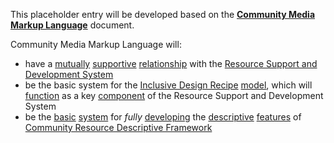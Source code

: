 This placeholder entry will be developed based on the **[Community Media Markup Language](https://docs.google.com/document/d/1H55a5TncjaXhyBi9Bf-Uwslce5_FRhOY3BUk5t1rbRg/edit?usp=sharing)** document.

Community Media Markup Language will: 

* have a [mutually](https://github.com/gcassel/Modular-Organization-Terminology/blob/master/terms/mutual.md) [supportive](https://github.com/gcassel/Modular-Organization-Terminology/blob/master/terms/support.md) [relationship](https://github.com/gcassel/Modular-Organization-Terminology/blob/master/terms/relationship.md) with the [Resource Support and Development System](https://docs.google.com/drawings/d/1frX5ay_adnhdmaSbqCr-Z63_f1o7xyZN4e8IdI2hcts/edit?usp=sharing)
* be the basic system for the [Inclusive Design Recipe](https://docs.google.com/document/d/1E5V8LggadbbAaJw9tK_OT22VyciO4OE9ml1fiXYyfmk/edit?usp=sharing) [model](https://github.com/gcassel/Modular-Organization-Terminology/blob/master/terms/model.md), which will [function](https://github.com/gcassel/Modular-Organization-Terminology/blob/master/terms/function.md) as a key [component](https://github.com/gcassel/Modular-Organization-Terminology/blob/master/terms/component.md) of the Resource Support and Development System
* be the [basic](https://github.com/gcassel/Modular-Organization-Terminology/blob/master/terms/base.md) [system](https://github.com/gcassel/Modular-Organization-Terminology/blob/master/terms/system.md) for *fully* [developing](https://github.com/gcassel/Modular-Organization-Terminology/blob/master/terms/develop.md) the [descriptive](https://github.com/gcassel/Modular-Organization-Terminology/blob/master/terms/describe.md) [features](https://github.com/gcassel/Modular-Organization-Terminology/blob/master/terms/feature.md) of [Community Resource Descriptive Framework](https://github.com/gcassel/Models/blob/master/community-resource-description-framework.md)
